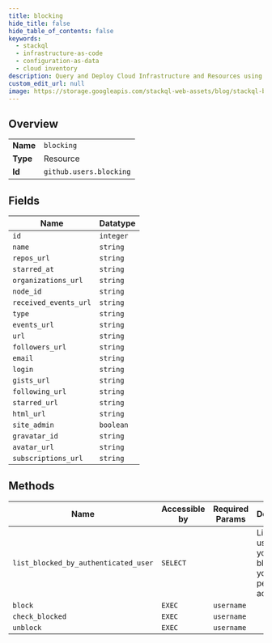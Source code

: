 ```yaml
---
title: blocking
hide_title: false
hide_table_of_contents: false
keywords:
  - stackql
  - infrastructure-as-code
  - configuration-as-data
  - cloud inventory
description: Query and Deploy Cloud Infrastructure and Resources using SQL
custom_edit_url: null
image: https://storage.googleapis.com/stackql-web-assets/blog/stackql-blog-post-featured-image.png
---
```

  
    

## Overview
<table><tbody>
<tr><td><b>Name</b></td><td><code>blocking</code></td></tr>
<tr><td><b>Type</b></td><td>Resource</td></tr>
<tr><td><b>Id</b></td><td><code>github.users.blocking</code></td></tr>
</tbody></table>

## Fields
| Name | Datatype |
| ---- | -------- |
| `id` | `integer` |
| `name` | `string` |
| `repos_url` | `string` |
| `starred_at` | `string` |
| `organizations_url` | `string` |
| `node_id` | `string` |
| `received_events_url` | `string` |
| `type` | `string` |
| `events_url` | `string` |
| `url` | `string` |
| `followers_url` | `string` |
| `email` | `string` |
| `login` | `string` |
| `gists_url` | `string` |
| `following_url` | `string` |
| `starred_url` | `string` |
| `html_url` | `string` |
| `site_admin` | `boolean` |
| `gravatar_id` | `string` |
| `avatar_url` | `string` |
| `subscriptions_url` | `string` |
## Methods
| Name | Accessible by | Required Params | Description |
| ---- | ------------- | --------------- | ----------- |
| `list_blocked_by_authenticated_user` | `SELECT` |  | List the users you've blocked on your personal account. |
| `block` | `EXEC` | `username` |  |
| `check_blocked` | `EXEC` | `username` |  |
| `unblock` | `EXEC` | `username` |  |
